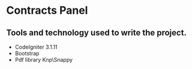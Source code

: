 
# Contracts Panel


## Tools and technology used to write the project.

* CodeIgniter 3.1.11
* Bootstrap
* Pdf library Knp\Snappy

